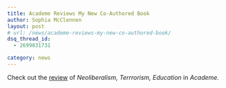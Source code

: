 ```yaml
---
title: Academe Reviews My New Co-Authored Book
author: Sophia McClennen
layout: post
# url: /news/academe-reviews-my-new-co-authored-book/
dsq_thread_id:
  - 2699831731

category: news
---
```

Check out the [review][1] of *Neoliberalism, Terrrorism, Education* in *Academe.*

 [1]: http://www.aaup.org/article/thinking-academic-resistance#.U3ttuS_c2UZ